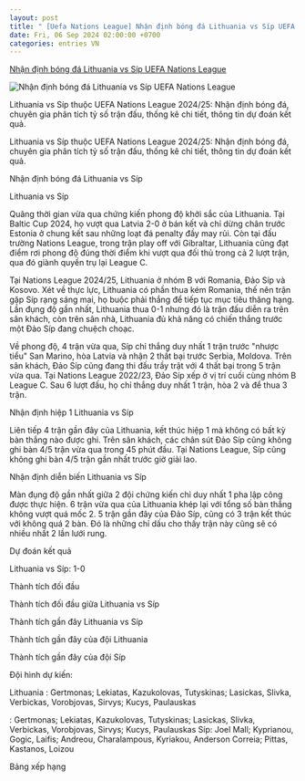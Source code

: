 ```yaml
---
layout: post
title: " [Uefa Nations League] Nhận định bóng đá Lithuania vs Síp UEFA Nations League"
date: Fri, 06 Sep 2024 02:00:00 +0700
categories: entries VN
---
```

[Nhận định bóng đá Lithuania vs Síp UEFA Nations League](https://bongda24h.vn/nhan-dinh-bong-da/nhan-dinh-lithuania-vs-sip-uefa-nations-league-2024-25-344-398217.html)

![Nhận định bóng đá Lithuania vs Síp UEFA Nations League](https://static.bongda24h.vn/medias/standard/2024/09/05/soi-keo-lithuania-vs-sip-uefa-nations-league-0509082414.jpg)

Lithuania vs Síp thuộc UEFA Nations League 2024/25: Nhận định bóng đá, chuyên gia phân tích tỷ số trận đấu, thống kê chi tiết, thông tin dự đoán kết quả.

Lithuania vs Síp thuộc UEFA Nations League 2024/25: Nhận định bóng đá, chuyên gia phân tích tỷ số trận đấu, thống kê chi tiết, thông tin dự đoán kết quả.

Nhận định bóng đá Lithuania vs Síp

Lithuania vs Síp

Quãng thời gian vừa qua chứng kiến phong độ khởi sắc của Lithuania. Tại Baltic Cup 2024, họ vượt qua Latvia 2-0 ở bán kết và chỉ dừng chân trước Estonia ở chung kết sau những loạt đá penalty đầy may rủi. Còn tại đấu trường Nations League, trong trận play off với Gibraltar, Lithuania cũng đạt điểm rơi phong độ đúng thời điểm khi vượt qua đối thủ trong cả 2 lượt trận, qua đó giành quyền trụ lại League C.

Tại Nations League 2024/25, Lithuania ở nhóm B với Romania, Đảo Síp và Kosovo. Xét về thực lực, Lithuania có phần thua kém Romania, thế nên trận gặp Síp rạng sáng mai, họ buộc phải thắng để tiếp tục mục tiêu thăng hạng. Lần đụng độ gần nhất, Lithuania thua 0-1 nhưng đó là trận đấu diễn ra trên sân khách, còn trên sân nhà, Lithuania đủ khả năng có chiến thắng trước một Đảo Síp đang chuệch choạc.

Về phong độ, 4 trận vừa qua, Síp chỉ thắng duy nhất 1 trận trước "nhược tiểu" San Marino, hòa Latvia và nhận 2 thất bại trước Serbia, Moldova. Trên sân khách, Đảo Síp cũng đang thi đấu trầy trật với 4 thất bại trong 5 trận vừa qua. Tại Nations League 2022/23, Đảo Síp xếp ở vị trí cuối cùng nhóm B League C. Sau 6 lượt đấu, họ chỉ thắng duy nhất 1 trận, hòa 2 và để thua 3 trận.

Nhận định hiệp 1 Lithuania vs Síp

Liên tiếp 4 trận gần đây của Lithuania, kết thúc hiệp 1 mà không có bất kỳ bàn thắng nào được ghi. Trên sân khách, các chân sút Đảo Síp cũng không ghi bàn 4/5 trận vừa qua trong 45 phút đầu. Tại Nations League, Síp cũng không ghi bàn 4/5 trận gần nhất trước giờ giải lao.

Nhận định diễn biến Lithuania vs Síp

Màn đụng độ gần nhất giữa 2 đội chứng kiến chỉ duy nhất 1 pha lập công được thực hiện. 6 trận vừa qua của Lithuania khép lại với tổng số bàn thắng không vượt quá mốc 2. 5 trận gần đây của Đảo Síp, cũng có 3 trận kết thúc với không quá 2 bàn. Đó là những chỉ dấu cho thấy trận này cũng sẽ có nhiều nhất 2 lần lưới rung.

Dự đoán kết quả

Lithuania vs Síp: 1-0

Thành tích đối đầu

Thành tích đối đầu giữa Lithuania vs Síp

Thành tích gần đây Lithuania vs Síp

Thành tích gần đây của đội Lithuania

Thành tích gần đây của đội Síp

Đội hình dự kiến:

Lithuania : Gertmonas; Lekiatas, Kazukolovas, Tutyskinas; Lasickas, Slivka, Verbickas, Vorobjovas, Sirvys; Kucys, Paulauskas

: Gertmonas; Lekiatas, Kazukolovas, Tutyskinas; Lasickas, Slivka, Verbickas, Vorobjovas, Sirvys; Kucys, Paulauskas Síp: Joel Mall; Kyprianou, Gogic, Laifis; Andreou, Charalampous, Kyriakou, Anderson Correia; Pittas, Kastanos, Loizou

Bảng xếp hạng

